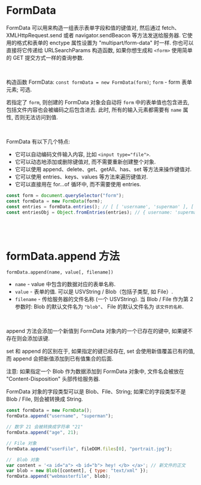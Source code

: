 # FormData

FormData 可以用来构造一组表示表单字段和值的键值对, 然后通过 fetch、XMLHttpRequest.send 或者 navigator.sendBeacon 等方法发送给服务器. 它使用的格式和表单的 enctype 属性设置为 "multipart/form-data" 时一样. 你也可以直接将它传递给 URLSearchParams 构造函数, 如果你想生成和 `<form>` 使用简单的 GET 提交方式一样的查询参数.

<br>

构造函数 FormData: `const formData = new FormData(form)`; `form` - form 表单元素; 可选.

若指定了 `form`, 则创建的 FormData 对象会自动将 `form` 中的表单值也包含进去, 包括文件内容也会被编码之后包含进去.
此时, 所有的输入元素都需要有 `name` 属性, 否则无法访问到值.

<br>

FormData 有以下几个特点:

-   它可以自动编码文件输入内容, 比如 `<input type="file">`.
-   它可以动态地添加或删除键值对, 而不需要重新创建整个对象.
-   它可以使用 append、delete、get、getAll、has、set 等方法来操作键值对.
-   它可以使用 entries、keys、values 等方法来遍历键值对.
-   它可以直接用在 for...of 循环中, 而不需要使用 entries.

```js
const form = document.querySelector("form");
const formData = new FormData(form);
const entries = formData.entries(); // [ [ 'username', 'superman' ], [ 'age', '21' ] ]
const entriesObj = Object.fromEntries(entries); // { username: 'superman', age: '21' }
```

<br><br>

# formData.append 方法

`formData.append(name, value[, filename])`

-   `name` - value 中包含的数据对应的表单名称.
-   `value` - 表单的值. 可以是 USVString / Blob（包括子类型, 如 File）.
-   `filename` - 传给服务器的文件名称 (一个 USVString).
    当 Blob / File 作为第 2 参数时: Blob 的默认文件名为 `"blob"`、 File 的默认文件名为 `该文件的名称`.

<br>

append 方法会添加一个新值到 FormData 对象内的一个已存在的键中, 如果键不存在则会添加该键.

set 和 append 的区别在于, 如果指定的键已经存在, set 会使用新值覆盖已有的值, 而 append 会把新值添加到已有值集合的后面.

注意: 如果指定一个 Blob 作为数据添加到 FormData 对象中, 文件名会被放在 "Content-Disposition" 头部传给服务器.

FormData 对象的字段类型可以是 Blob、File、String; 如果它的字段类型不是 Blob / File, 则会被转换成 String.

```js
const formData = new FormData();
formData.append("username", "superman");

// 数字 21 会被转换成字符串 "21"
formData.append("age", 21);

// File 对象
formData.append("userFile", fileDOM.files[0], "portrait.jpg");

//  Blob 对象
var content = '<a id="a"> <b id="b"> hey! </b> </a>'; // 新文件的正文
var blob = new Blob([content], { type: "text/xml" });
formData.append("webmasterfile", blob);
```

<br>
